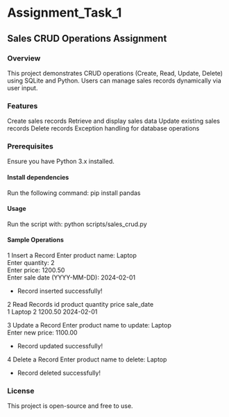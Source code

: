 # Assignment_Task_1

## Sales CRUD Operations Assignment

### Overview

This project demonstrates CRUD operations (Create, Read, Update, Delete) using SQLite and Python. Users can manage sales records dynamically via user input.


### Features

Create sales records
Retrieve and display sales data
Update existing sales records
Delete records
Exception handling for database operations


### Prerequisites

Ensure you have Python 3.x installed.

#### Install dependencies

Run the following command:
pip install pandas

#### Usage

Run the script with:
python scripts/sales_crud.py

#### Sample Operations

1 Insert a Record
Enter product name: Laptop  
Enter quantity: 2  
Enter price: 1200.50  
Enter sale date (YYYY-MM-DD): 2024-02-01  

- Record inserted successfully!

2 Read Records
   id   product   quantity   price    sale_date  
   1    Laptop    2         1200.50  2024-02-01  

3 Update a Record
Enter product name to update: Laptop  
Enter new price: 1100.00  
- Record updated successfully!

4 Delete a Record
Enter product name to delete: Laptop  
- Record deleted successfully!

### License
This project is open-source and free to use.
